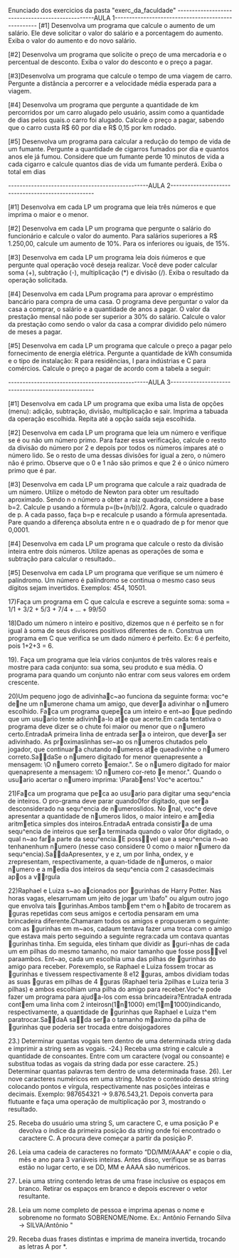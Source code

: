 Enunciado dos exercicios da pasta "exerc_da_faculdade" 
-------------------------------------------------AULA 1---------------------------------------------------
[#1]  Desenvolva  um programa que calcule o aumento de um salário. Ele deve solicitar o valor do salário e a porcentagem do aumento. Exiba o valor do aumento e do novo salário.

[#2]  Desenvolva um programa que solicite o preço de uma mercadoria e o percentual de desconto. Exiba o valor do desconto e o preço a pagar.

[#3]Desenvolva um programa que calcule o tempo de uma viagem de carro. Pergunte a distância a   percorrer e a velocidade média esperada para a viagem.

[#4]  Desenvolva um programa que pergunte a quantidade de km percorridos por um carro alugado pelo usuário, assim como a quantidade de dias pelos quais.o carro foi alugado. Calcule o preço a pagar, sabendo que o carro custa R$ 60 por dia e R$ 0,15 por km rodado.

[#5]  Desenvolva um programa para calcular a redução do tempo de vida de um fumante. Pergunte a quantidade de cigarros fumados por dia e quantos anos ele já fumou. Considere que um fumante perde 10 minutos de vida a cada cigarro e calcule quantos dias de vida um fumante perderá. Exiba o total em dias

-------------------------------------------------AULA 2---------------------------------------------------

[#1] Desenvolva em cada LP um programa que leia três números e que imprima o maior e o menor.

[#2] Desenvolva em cada LP um programa que pergunte o salário do funcionário e calcule o valor do aumento. Para salários superiores a R$ 1.250,00,
calcule um aumento de 10%. Para os inferiores ou iguais, de 15%.

[#3] Desenvolva em cada LP um programa leia dois ńúmeros e que pergunte qual operação você deseja realizar. Você deve poder calcular soma (+),
subtração (-), multiplicação (*) e divisão (/). Exiba o resultado da operação solicitada.

[#4] Desenvolva em cada LPum programa para aprovar o empréstimo bancário para compra de uma casa. O programa deve perguntar o valor da casa a
comprar, o salário e a quantidade de anos a pagar. O valor da prestação mensal não pode ser superior a 30% do salário. Calcule o valor da prestação
como sendo o valor da casa a comprar dividido pelo número de meses a pagar.

[#5] Desenvolva em cada LP um programa que calcule o preço a pagar pelo fornecimento de energia elétrica. Pergunte a quantidade de kWh consumida
e o tipo de instalação: R para residências, I para indústrias e C para comércios. Calcule o preço a pagar de acordo com a tabela a seguir:

-------------------------------------------------AULA 3---------------------------------------------------

[#1] Desenvolva em cada LP um programa que exiba uma lista de opções (menu): adição, subtração, divisão, multiplicação e sair. Imprima a tabuada da operação escolhida. Repita até a opção saída seja escolhida.

[#2] Desenvolva em cada LP um programa que leia um número e verifique se é ou não um número primo. Para fazer essa verificação, calcule o resto da divisão do número por 2 e depois por todos os números ímpares até o número lido. Se o resto de uma dessas divisões for igual a zero, o número não é primo. Observe que o 0 e 1 não são primos e que 2 é o único número primo que é par.

[#3] Desenvolva em cada LP um programa que calcule a raiz quadrada de um número. Utilize o método de Newton para obter um resultado aproximado. Sendo n o número a obter a raiz quadrada, considere a base b=2. Calcule p usando a fórmula p=(b+(n/b))/2. Agora, calcule o quadrado de p. A cada passo, faça b=p e recalcule p usando a fórmula apresentada. Pare quando a diferença absoluta entre n e o quadrado de p for menor que 0,0001.

[#4] Desenvolva em cada LP um programa que calcule o resto da divisão inteira entre dois números. Utilize apenas as operações de soma e subtração para calcular o resultado..

[#5] Desenvolva em cada LP um programa que verifique se um número é palíndromo. Um número é palíndromo se continua o mesmo caso seus dígitos sejam invertidos. Exemplos: 454, 10501.

17)Faça um programa em C que calcula e escreve a seguinte soma:
soma = 1/1 + 3/2 + 5/3 + 7/4 + ... + 99/50


18)Dado um número n inteiro e positivo, dizemos que n é perfeito se n for igual à soma de
seus divisores positivos diferentes de n. Construa um programa em C que verifica se um
dado número é perfeito. Ex: 6 é perfeito, pois 1+2+3 = 6.

19). Faça um programa que leia vários conjuntos de três valores reais e mostre para cada
conjunto: sua soma, seu produto e sua média. O programa para quando um conjunto não
entrar com seus valores em ordem crescente.

20)Um pequeno jogo de adivinhac~ao funciona da seguinte forma:  voc^e dene um numerone chama um amigo,  que devera adivinhar o numero escolhido.  Faca um programa quepeca um inteiro e ent~ao que pedindo que um usuario tente adivinha-lo ate que acerte.Em cada tentativa o programa deve dizer se o chute foi maior ou menor que o numero certo.EntradaA primeira linha de entrada sera o inteiron,  que devera ser adivinhado.  As proximaslinhas ser~ao os numeros chutados pelo jogador, que continuara chutando numeros ate queadivinhe o numero correto.SadaSe  o  numero  digitado  for  menor  quenapresente  a  mensagem:   \O  numero  correto  emaior.".  Se o numero digitado for maior quenapresente a mensagem:  \O numero cor-reto e menor.".  Quando o usuario acertar o numero imprima: \Parabens!  Voc^e acertou."

21)Faca um programa que peca ao usuario para digitar uma sequ^encia de inteiros.  O pro-grama deve parar quando0for digitado, que sera desconsiderado na sequ^encia de numeroslidos.  No nal, voc^e deve apresentar a quantidade de numeros lidos, o maior inteiro e amedia aritmetica simples dos inteiros.EntradaA entrada consistira de uma sequ^encia de inteiros que sera terminada quando o valor 0for digitado, o qual n~ao fara parte da sequ^encia.E possvel que a sequ^encia n~ao tenhanenhum numero (nesse caso considere 0 como o maior numero da sequ^encia).SadaApresentex, y e z, um por linha, ondex, y e zrepresentam, respectivamente, a quan-tidade  de  numeros,  o  maior  numero  e  a  media  dos  inteiros  da  sequ^encia  com  2  casasdecimais apos a vrgula


22)Raphael e Luiza s~ao acionados por gurinhas de Harry Potter.  Nas horas vagas,  elesarrumam um jeito de jogar um \bafo" ou algum outro jogo que envolva tais gurinhas.Ambos tambem t^em o habito de trocarem as guras repetidas com seus amigos e certodia pensaram em uma brincadeira diferente.Chamaram todos os amigos e propuseram o seguinte:  com as gurinhas em m~aos, cadaum tentava fazer uma troca com o amigo que estava mais perto seguindo a seguinte regra:cada um contava quantas gurinhas tinha.  Em seguida, eles tinham que dividir as guri-nhas de cada um em pilhas do mesmo tamanho, no maior tamanho que fosse possvel paraambos.  Ent~ao, cada um escolhia uma das pilhas de gurinhas do amigo para receber.  Porexemplo, se Raphael e Luiza fossem trocar as gurinhas e tivessem respectivamente 8 e12 guras, ambos dividiam todas as suas guras em pilhas de 4 guras (Raphael teria 2pilhas e Luiza teria 3 pilhas) e ambos escolhiam uma pilha do amigo para receber.Voc^e pode fazer um programa para ajuda-los com essa brincadeira?EntradaA  entrada  contem  uma  linha  com  2  inteirosn(1n1000)  em(1m1000)indicando,  respectivamente,  a  quantidade  de  gurinhas  que  Raphael  e  Luiza  t^em  paratrocar.SadaA sada sera o tamanho maximo da pilha de gurinhas que poderia ser trocada entre doisjogadores


23.) Determinar quantas vogais tem dentro de uma determinada string dada e imprimir a string sem as vogais.
-24.) Receba uma string e calcule a quantidade de consoantes. Entre com um caractere (vogal ou consoante) e substitua todas as vogais da string dada por esse caractere.
25.) Determinar quantas palavras tem dentro de uma determinada frase.
26). Ler nove caracteres numéricos em uma string. Mostre o conteúdo dessa string colocando pontos e vírgula, respectivamente nas posições inteiras e decimais. Exemplo: 987654321 → 9.876.543,21. Depois converta para flutuante e faça uma operação de multiplicação por 3, mostrando o resultado.

25) Receba do usuário uma string S, um caractere C, e uma posição P e devolva o ı́ndice da primeira posição da string onde foi encontrado o caractere C. A procura deve começar a partir da posição P.

26) Leia uma cadeia de caracteres no formato “DD/MM/AAAA” e copie o dia, mês e ano para 3 variáveis inteiras. Antes disso, verifique se as barras estão no lugar certo, e se DD, MM e AAAA são numéricos.

27) Leia uma string contendo letras de uma frase inclusive os espaços em branco. Retirar os espaços em branco e depois escrever o vetor resultante.

28) Leia um nome completo de pessoa e imprima apenas o nome e sobrenome no formato SOBRENOME/Nome. Ex.: Antônio Fernando Silva → SILVA/Antônio
"
29) Receba duas frases distintas e imprima de maneira invertida, trocando as letras A por *.